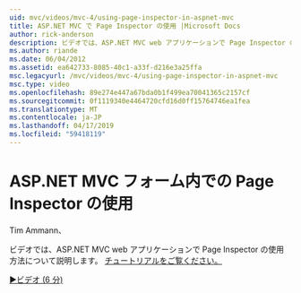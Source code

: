 ```yaml
---
uid: mvc/videos/mvc-4/using-page-inspector-in-aspnet-mvc
title: ASP.NET MVC で Page Inspector の使用 |Microsoft Docs
author: rick-anderson
description: ビデオでは、ASP.NET MVC web アプリケーションで Page Inspector の使用方法について説明します。 チュートリアルをご覧ください。
ms.author: riande
ms.date: 06/04/2012
ms.assetid: ea642733-8085-40c1-a33f-d216e3a25ffa
msc.legacyurl: /mvc/videos/mvc-4/using-page-inspector-in-aspnet-mvc
msc.type: video
ms.openlocfilehash: 89e274e447a67bda0b1f499ea70041365c2157cf
ms.sourcegitcommit: 0f1119340e4464720cfd16d0ff15764746ea1fea
ms.translationtype: MT
ms.contentlocale: ja-JP
ms.lasthandoff: 04/17/2019
ms.locfileid: "59418119"
---
```

# <a name="using-page-inspector-in-aspnet-mvc"></a>ASP.NET MVC フォーム内での Page Inspector の使用

Tim Ammann、

ビデオでは、ASP.NET MVC web アプリケーションで Page Inspector の使用方法について説明します。 [チュートリアルをご覧ください。](../../overview/views/using-page-inspector-in-aspnet-mvc.md)

[&#9654;ビデオ (6 分)](https://channel9.msdn.com/Blogs/ASP-NET-Site-Videos/using-page-inspector-in-aspnet-mvc)
